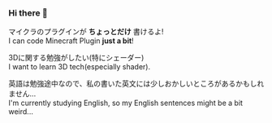 ### Hi there 👋

<!--
**Horo5502/Horo5502** is a ✨ _special_ ✨ repository because its `README.md` (this file) appears on your GitHub profile.

Here are some ideas to get you started:

- 🔭 I’m currently working on ...
- 🌱 I’m currently learning ...
- 👯 I’m looking to collaborate on ...
- 🤔 I’m looking for help with ...
- 💬 Ask me about ...
- 📫 How to reach me: ...
- 😄 Pronouns: ...
- ⚡ Fun fact: ...
-->
<!--
🔭 VRChat Creator Docs非公式日本語翻訳サイトを作成中!  
🔭 I'm currently working on unofficial VRChat Creator Docs Japanese translation site!
-->

マイクラのプラグインが __ちょっとだけ__ 書けるよ!  
I can code Minecraft Plugin __just a bit__!

3Dに関する勉強がしたい(特にシェーダー)  
I want to learn 3D tech(especially shader).

英語は勉強途中なので、私の書いた英文には少しおかしいところがあるかもしれません...  
I'm currently studying English, so my English sentences might be a bit weird...
